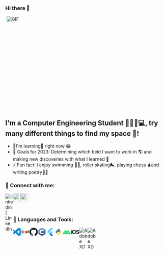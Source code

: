### Hi there 👋

<img align="right" alt="GIF" src="[https://github.com/abhisheknaiidu/abhisheknaiidu/blob/master/code.gif?raw=true](https://media.giphy.com/media/R03zWv5p1oNSQd91EP/giphy.gif)" width="500" height="320" />

## I'm a Computer Engineering Student 👩🏻‍🎓💻, try many different things to find my space 💫!
- 🔭I'm learning🌱 right now 😂
- 🧭 Goals for 2023: Determining which field I want to work in 🌎 and making new discoveries with what I learned 🤖
- ⚡ Fun fact: I enjoy swimming 🏊‍♀️, roller skating🛼, playing chess ♟and writing poetry✍🏻

### 📩 Connect with me:

[<img align="left" alt="linkedin | LinkedIn" width="24px" src="https://www.google.com/url?sa=i&url=https%3A%2F%2Fwww.citypng.com%2Fphoto%2F12464%2Fhd-simple-square-blue-linkedin-icon-transparent-png&psig=AOvVaw2RGaZZBT6gUVjyvo-jaBn9&ust=1690660843075000&source=images&cd=vfe&opi=89978449&ved=0CBEQjRxqFwoTCICQ6eWYsoADFQAAAAAdAAAAABAD"/>][linkedin]
[<img align="left" height="24" width="24" src="https://www.google.com/url?sa=i&url=https%3A%2F%2Fwww.pngegg.com%2Ftr%2Fpng-nwfri&psig=AOvVaw0zbaC4WMnKwPt9yoCUsX62&ust=1690661002066000&source=images&cd=vfe&opi=89978449&ved=0CBEQjRxqFwoTCKihr5qZsoADFQAAAAAdAAAAABAD" />][instagram]
[<img align="left" height="24" width="24" src="https://www.google.com/url?sa=i&url=https%3A%2F%2Fwww.vecteezy.com%2Ffree-vector%2Fgmail-icon&psig=AOvVaw0fk3WTkMXhxtIgXmCm3OH-&ust=1690661045324000&source=images&cd=vfe&opi=89978449&ved=0CBEQjRxqFwoTCKiryayZsoADFQAAAAAdAAAAABAD" />][gmail]


<br />


[instagram]: https://www.instagram.com/sky_code_weaver
[linkedin]:https://www.linkedin.com/in/semanur-orhan-262372259/?originalSubdomain=tr
[gmail]: mailto:semanurorhan24@gmail.com
<br />

### 🔧 Languages and Tools:

[<img align="left" alt="Visual Studio Code" width="26px" src="https://raw.githubusercontent.com/github/explore/80688e429a7d4ef2fca1e82350fe8e3517d3494d/topics/visual-studio-code/visual-studio-code.png" />][vsCode]
[<img align="left" alt="Git" width="26px" src="https://raw.githubusercontent.com/github/explore/80688e429a7d4ef2fca1e82350fe8e3517d3494d/topics/git/git.png" />][Git]
[<img align="left" alt="GitHub" width="26px" src="https://raw.githubusercontent.com/github/explore/78df643247d429f6cc873026c0622819ad797942/topics/github/github.png" />][github]
[<img align="left" alt="GitHub" width="26px" 
src="https://raw.githubusercontent.com/github/explore/cebd63002168a05a6a642f309227eefeccd92950/topics/cpp/cpp.png"/>][C++]
[<img align="left" alt="Flutter" width="26px" src="https://raw.githubusercontent.com/github/explore/cebd63002168a05a6a642f309227eefeccd92950/topics/flutter/flutter.png" />][Flutter]
[<img align="left" alt="Python" width="26px" src="https://raw.githubusercontent.com/github/explore/cebd63002168a05a6a642f309227eefeccd92950/topics/python/python.png" />][Python]
[<img align="left" alt="Android" width="26px" src="https://raw.githubusercontent.com/github/explore/80688e429a7d4ef2fca1e82350fe8e3517d3494d/topics/android/android.png" />][Android]
[<img align="left" alt="Ios" width="26px" src="https://raw.githubusercontent.com/github/explore/cebd63002168a05a6a642f309227eefeccd92950/topics/ios/ios.png" />][IOS]
[<img align="left" alt="Adobe XD" width="26px" src="https://upload.wikimedia.org/wikipedia/commons/thumb/c/c2/Adobe_XD_CC_icon.svg/1200px-Adobe_XD_CC_icon.svg.png" />][Xd]
[<img align="left" alt="Adobe XD" width="26px" src="https://www.google.com/url?sa=i&url=https%3A%2F%2Fuxwing.com%2Fcanva-icon%2F&psig=AOvVaw2-LosOF3BmXlbBf3udggjo&ust=1690661575749000&source=images&cd=vfe&opi=89978449&ved=0CBEQjRxqFwoTCKCM4aubsoADFQAAAAAdAAAAABAD" />][Canva]
<br />

[Flutter]: https://flutter.dev/
[vsCode]: https://code.visualstudio.com/
[Git]: https://git-scm.com/
[Android]: https://www.android.com/
[github]: https://github.com/SemanurOrhan
[Python]: https://www.python.org/
[IOS]: https://www.apple.com/ios/ios-14/
[Xd]: https://www.adobe.com/products/xd.html
[Canva]: https://www.canva.com/tr_tr/
[C++]: https://isocpp.org/
<br />
<br />
